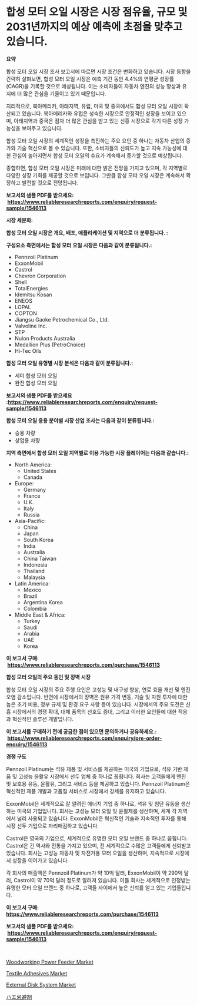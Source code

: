 <p><h1>합성 모터 오일 시장은 시장 점유율, 규모 및 2031년까지의 예상 예측에 초점을 맞추고 있습니다.</h1></p><p><strong>요약</strong></p>
<p><p>합성 모터 오일 시장 조사 보고서에 따르면 시장 조건은 변화하고 있습니다. 시장 동향을 간략히 살펴보면, 합성 모터 오일 시장은 예측 기간 동안 4.4%의 연평균 성장률(CAGR)을 기록할 것으로 예상됩니다. 이는 소비자들이 자동차 엔진의 성능 향상과 유지에 더 많은 관심을 기울이고 있기 때문입니다. </p><p>지리적으로, 북아메리카, 아태지역, 유럽, 미국 및 중국에서도 합성 모터 오일 시장이 확산되고 있습니다. 북아메리카와 유럽은 성숙한 시장으로 안정적인 성장을 보이고 있으며, 아태지역과 중국은 점차 더 많은 관심을 받고 있는 신흥 시장으로 각기 다른 성장 가능성을 보여주고 있습니다.</p><p>합성 모터 오일 시장의 세계적인 성장을 촉진하는 주요 요인 중 하나는 자동차 산업의 증가와 기술 혁신으로 볼 수 있습니다. 또한, 소비자들의 신뢰도가 높고 지속 가능성에 대한 관심이 높아지면서 합성 모터 오일의 수요가 계속해서 증가할 것으로 예상됩니다.</p><p>종합하면, 합성 모터 오일 시장은 미래에 대한 밝은 전망을 가지고 있으며, 각 지역별로 다양한 성장 기회를 제공할 것으로 보입니다. 그만큼 합성 모터 오일 시장은 계속해서 확장하고 발전할 것으로 전망됩니다.</p></p>
<p><strong>보고서의 샘플 PDF를 받으세요: &nbsp;<a href="https://www.reliableresearchreports.com/enquiry/request-sample/1546113">https://www.reliableresearchreports.com/enquiry/request-sample/1546113</a></strong></p>
<p><strong>시장 세분화:</strong></p>
<p><strong> 합성 모터 오일 시장은 개요, 배포, 애플리케이션 및 지역으로 더 분류됩니다. :</strong></p>
<p><strong>구성요소 측면에서는 합성 모터 오일 시장은 다음과 같이 분류됩니다.:</strong></p>
<p><ul><li>Pennzoil Platinum</li><li>ExxonMobil</li><li>Castrol</li><li>Chevron Corporation</li><li>Shell</li><li>TotalEnergies</li><li>Idemitsu Kosan</li><li>ENEOS</li><li>LOPAL</li><li>COPTON</li><li>Jiangsu Gaoke Petrochemical Co., Ltd.</li><li>Valvoline Inc.</li><li>STP</li><li>Nulon Products Australia</li><li>Medallion Plus (PetroChoice)</li><li>Hi-Tec Oils</li></ul></p>
<p><strong> 합성 모터 오일 유형별 시장 분석은 다음과 같이 분류됩니다.:</strong></p>
<p><ul><li>세미 합성 모터 오일</li><li>완전 합성 모터 오일</li></ul></p>
<p><strong>보고서의 샘플 PDF를 받으세요 :<a href="https://www.reliableresearchreports.com/enquiry/request-sample/1546113">https://www.reliableresearchreports.com/enquiry/request-sample/1546113</a></strong></p>
<p><strong> 합성 모터 오일 응용 분야별 시장 산업 조사는 다음과 같이 분류됩니다.:</strong></p>
<p><ul><li>승용 차량</li><li>상업용 차량</li></ul></p>
<p><strong>지역 측면에서 합성 모터 오일 지역별로 이용 가능한 시장 플레이어는 다음과 같습니다.:</strong></p>
<p><ul>
    <li>
        North America:
        <ul>
            <li>United States</li>
            <li>Canada</li>
        </ul>
    </li>
    <li>
        Europe:
        <ul>
            <li>Germany</li>
            <li>France</li>
            <li>U.K.</li>
            <li>Italy</li>
            <li>Russia</li>
        </ul>
    </li>
    <li>
        Asia-Pacific:
        <ul>
            <li>China</li>
            <li>Japan</li>
            <li>South Korea</li>
            <li>India</li>
            <li>Australia</li>
            <li>China Taiwan</li>
            <li>Indonesia</li>
            <li>Thailand</li>
            <li>Malaysia</li>
        </ul>
    </li>
    <li>
        Latin America:
        <ul>
            <li>Mexico</li>
            <li>Brazil</li>
            <li>Argentina Korea</li>
            <li>Colombia</li>
        </ul>
    </li>
    <li>
        Middle East & Africa:
        <ul>
            <li>Turkey</li>
            <li>Saudi</li>
            <li>Arabia</li>
            <li>UAE</li>
            <li>Korea</li>
        </ul>
    </li>
    </ul></p>
<p><strong>이 보고서 구매: &nbsp;<a href="https://www.reliableresearchreports.com/purchase/1546113">https://www.reliableresearchreports.com/purchase/1546113</a></strong></p>
<p><strong>합성 모터 오일의 주요 동인 및 장벽 시장</strong></p>
<p><p>합성 모터 오일 시장의 주요 주행 요인은 고성능 및 내구성 향상, 연료 효율 개선 및 엔진 오염 감소입니다. 반면에 시장에서의 장벽은 원유 가격 변동, 기술 및 자원 투자에 대한 높은 초기 비용, 정부 규제 및 환경 요구 사항 등이 있습니다. 시장에서의 주요 도전은 신흥 시장에서의 경쟁 확대, 대체 품목의 선호도 증대, 그리고 이러한 요인들에 대한 적응과 혁신적인 솔루션 개발입니다.</p></p>
<p><strong>이 보고서를 구매하기 전에 궁금한 점이 있으면 문의하거나 공유하세요.: &nbsp;<a href="https://www.reliableresearchreports.com/enquiry/pre-order-enquiry/1546113">https://www.reliableresearchreports.com/enquiry/pre-order-enquiry/1546113</a></strong></p>
<p><strong>경쟁 구도</strong></p>
<p><p>Pennzoil Platinum는 석유 제품 및 서비스를 제공하는 미국의 기업으로, 석유 기반 제품 및 고성능 윤활유 시장에서 선두 업체 중 하나로 꼽힙니다. 회사는 고객들에게 엔진 및 보호용 유동, 윤활유, 그리고 서비스 등을 제공하고 있습니다. Pennzoil Platinum은 혁신적인 제품 개발과 고품질 서비스로 시장에서 강세를 유지하고 있습니다.</p><p>ExxonMobil은 세계적으로 잘 알려진 에너지 기업 중 하나로, 석유 및 첨단 유동을 생산하는 미국의 기업입니다. 회사는 고성능 모터 오일 및 윤활제를 생산하며, 세계 각 지역에서 널리 사용되고 있습니다. ExxonMobil은 혁신적인 기술과 지속적인 투자를 통해 시장 선두 기업으로 자리매김하고 있습니다.</p><p>Castrol은 영국의 기업으로, 세계적으로 유명한 모터 오일 브랜드 중 하나로 꼽힙니다. Castrol은 긴 역사와 전통을 가지고 있으며, 전 세계적으로 수많은 고객들에게 신뢰받고 있습니다. 회사는 고성능 자동차 및 자전거용 모터 오일을 생산하며, 지속적으로 시장에서 성장을 이어가고 있습니다.</p><p>각 회사의 매출액은 Pennzoil Platinum가 약 10억 달러, ExxonMobil이 약 290억 달러, Castrol이 약 70억 달러 정도로 알려져 있습니다. 이들 회사는 세계적으로 인정받는 유명한 모터 오일 브랜드 중 하나로, 고객들 사이에서 높은 신뢰를 얻고 있는 기업들입니다.</p></p>
<p><strong>이 보고서 구매: &nbsp; <a href="https://www.reliableresearchreports.com/purchase/1546113">https://www.reliableresearchreports.com/purchase/1546113</a></strong></p>
<p><strong>보고서의 샘플 PDF를 받으세요: &nbsp;<a href="https://www.reliableresearchreports.com/enquiry/request-sample/1546113">https://www.reliableresearchreports.com/enquiry/request-sample/1546113</a></strong><strong></strong></p>
<p>&nbsp;</p>
<p><p><a href="https://view.publitas.com/reportprime-1/woodworking-power-feeder-market-analysis-and-market-size-global-industry-overview-market-segmentation-and-forecast-2024-to-2031/">Woodworking Power Feeder Market</a></p><p><a href="https://butternut-bug-553.notion.site/Textile-Adhesives-Market-Provides-a-Comprehensive-Analysis-Including-a-Macro-Overview-of-the-Market--e73d0ab009054e3db204013a71562cc4">Textile Adhesives Market</a></p><p><a href="https://github.com/mahnoor2003/Market-Research-Report-List-3/blob/main/external-disk-system-market.md">External Disk System Market</a></p><p><a href="https://github.com/mcbeesbxa270/Market-Research-Report-List-1/blob/main/528099414184.md">ハエ忌避剤</a></p></p>